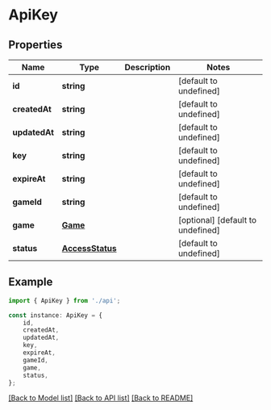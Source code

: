 # ApiKey


## Properties

Name | Type | Description | Notes
------------ | ------------- | ------------- | -------------
**id** | **string** |  | [default to undefined]
**createdAt** | **string** |  | [default to undefined]
**updatedAt** | **string** |  | [default to undefined]
**key** | **string** |  | [default to undefined]
**expireAt** | **string** |  | [default to undefined]
**gameId** | **string** |  | [default to undefined]
**game** | [**Game**](Game.md) |  | [optional] [default to undefined]
**status** | [**AccessStatus**](AccessStatus.md) |  | [default to undefined]

## Example

```typescript
import { ApiKey } from './api';

const instance: ApiKey = {
    id,
    createdAt,
    updatedAt,
    key,
    expireAt,
    gameId,
    game,
    status,
};
```

[[Back to Model list]](../README.md#documentation-for-models) [[Back to API list]](../README.md#documentation-for-api-endpoints) [[Back to README]](../README.md)
